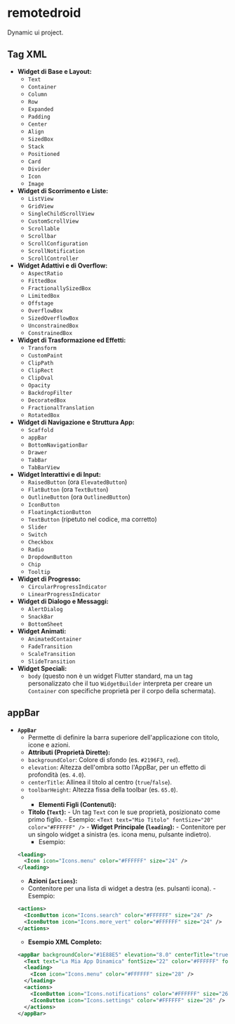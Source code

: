 # remotedroid

Dynamic ui project.

## Tag XML
-   **Widget di Base e Layout:**
    -   `Text`
    -   `Container`
    -   `Column`
    -   `Row`
    -   `Expanded`
    -   `Padding`
    -   `Center`
    -   `Align`
    -   `SizedBox`
    -   `Stack`
    -   `Positioned`
    -   `Card`
    -   `Divider`
    -   `Icon`
    -   `Image`
-   **Widget di Scorrimento e Liste:**
    -   `ListView`
    -   `GridView`
    -   `SingleChildScrollView`
    -   `CustomScrollView`
    -   `Scrollable`
    -   `Scrollbar`
    -   `ScrollConfiguration`
    -   `ScrollNotification`
    -   `ScrollController`
-   **Widget Adattivi e di Overflow:**
    -   `AspectRatio`
    -   `FittedBox`
    -   `FractionallySizedBox`
    -   `LimitedBox`
    -   `Offstage`
    -   `OverflowBox`
    -   `SizedOverflowBox`
    -   `UnconstrainedBox`
    -   `ConstrainedBox`
-   **Widget di Trasformazione ed Effetti:**
    -   `Transform`
    -   `CustomPaint`
    -   `ClipPath`
    -   `ClipRect`
    -   `ClipOval`
    -   `Opacity`
    -   `BackdropFilter`
    -   `DecoratedBox`
    -   `FractionalTranslation`
    -   `RotatedBox`
-   **Widget di Navigazione e Struttura App:**
    -   `Scaffold`
    -   `appBar`
    -   `BottomNavigationBar`
    -   `Drawer`
    -   `TabBar`
    -   `TabBarView`
-   **Widget Interattivi e di Input:**
    -   `RaisedButton` (ora `ElevatedButton`)
    -   `FlatButton` (ora `TextButton`)
    -   `OutlineButton` (ora `OutlinedButton`)
    -   `IconButton`
    -   `FloatingActionButton`
    -   `TextButton` (ripetuto nel codice, ma corretto)
    -   `Slider`
    -   `Switch`
    -   `Checkbox`
    -   `Radio`
    -   `DropdownButton`
    -   `Chip`
    -   `Tooltip`
-   **Widget di Progresso:**
    -   `CircularProgressIndicator`
    -   `LinearProgressIndicator`
-   **Widget di Dialogo e Messaggi:**
    -   `AlertDialog`
    -   `SnackBar`
    -   `BottomSheet`
-   **Widget Animati:**
    -   `AnimatedContainer`
    -   `FadeTransition`
    -   `ScaleTransition`
    -   `SlideTransition`
-   **Widget Speciali:**
    -   `body` (questo non è un widget Flutter standard, ma un tag
        personalizzato che il tuo `WidgetBuilder` interpreta per creare
        un `Container` con specifiche proprietà per il corpo della
        schermata).


## appBar
-   **`AppBar`**
    -   Permette di definire la barra superiore dell'applicazione con titolo, icone e azioni.
    -   **Attributi (Proprietà Dirette):**
    -   `backgroundColor`: Colore di sfondo (es. `#2196F3`, `red`).
    -   `elevation`: Altezza dell'ombra sotto l'AppBar, per un effetto di profondità (es. `4.0`).
    -   `centerTitle`: Allinea il titolo al centro (`true`/`false`).
    -   `toolbarHeight`: Altezza fissa della toolbar (es. `65.0`).
    -   - **Elementi Figli (Contenuti):**
      -   **Titolo (`Text`):**
        -   Un tag `Text` con le sue proprietà, posizionato come primo figlio.
        -   Esempio: `<Text text="Mio Titolo" fontSize="20" color="#FFFFFF" />`
        -   **Widget Principale (`leading`):**
        -   Contenitore per un singolo widget a sinistra (es. icona menu, pulsante indietro).
          -   Esempio:
    ```xml
    <leading>
      <Icon icon="Icons.menu" color="#FFFFFF" size="24" />
    </leading>
    ```
    -   **Azioni (`actions`):**
      -   Contenitore per una lista di widget a destra (es. pulsanti icona).
        -   Esempio:
    ```xml
    <actions>
      <IconButton icon="Icons.search" color="#FFFFFF" size="24" />
      <IconButton icon="Icons.more_vert" color="#FFFFFF" size="24" />
    </actions>
    ```
    -   **Esempio XML Completo:**
    ```xml
    <appBar backgroundColor="#1E88E5" elevation="8.0" centerTitle="true" toolbarHeight="65.0">
      <Text text="La Mia App Dinamica" fontSize="22" color="#FFFFFF" fontWeight="bold" />
      <leading>
        <Icon icon="Icons.menu" color="#FFFFFF" size="28" />
      </leading>
      <actions>
        <IconButton icon="Icons.notifications" color="#FFFFFF" size="26" />
        <IconButton icon="Icons.settings" color="#FFFFFF" size="26" />
      </actions>
    </appBar>
    ```
